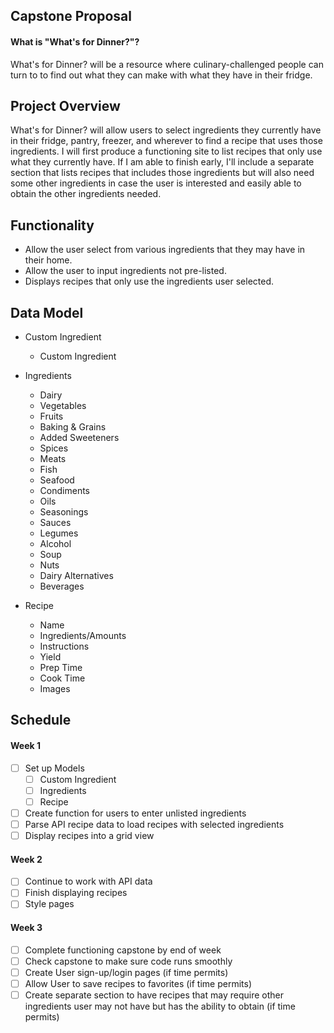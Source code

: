 ## Capstone Proposal
#### What is "What's for Dinner?"?
What's for Dinner? will be a resource where culinary-challenged people can turn to to find out what they can make with what they have in their fridge.

## Project Overview
What's for Dinner? will allow users to select ingredients they currently have in their fridge, pantry, freezer, and wherever to find a recipe that uses those ingredients. I will first produce a functioning site to list recipes that only use what they currently have. If I am able to finish early, I'll include a separate section that lists recipes that includes those ingredients but will also need some other ingredients in case the user is interested and easily able to obtain the other ingredients needed.

## Functionality
- Allow the user select from various ingredients that they may have in their home.
- Allow the user to input ingredients not pre-listed.
- Displays recipes that only use the ingredients user selected.

## Data Model
- Custom Ingredient
  - Custom Ingredient

- Ingredients
  - Dairy
  - Vegetables
  - Fruits
  - Baking & Grains
  - Added Sweeteners
  - Spices
  - Meats
  - Fish
  - Seafood
  - Condiments
  - Oils
  - Seasonings
  - Sauces
  - Legumes
  - Alcohol
  - Soup
  - Nuts
  - Dairy Alternatives
  - Beverages

- Recipe
  - Name
  - Ingredients/Amounts
  - Instructions
  - Yield
  - Prep Time
  - Cook Time
  - Images

## Schedule
#### Week 1
- [ ] Set up Models
  - [ ] Custom Ingredient
  - [ ] Ingredients
  - [ ] Recipe
- [ ] Create function for users to enter unlisted ingredients
- [ ] Parse API recipe data to load recipes with selected ingredients
- [ ] Display recipes into a grid view

#### Week 2
- [ ] Continue to work with API data
- [ ] Finish displaying recipes
- [ ] Style pages

#### Week 3
- [ ] Complete functioning capstone by end of week
- [ ] Check capstone to make sure code runs smoothly
- [ ] Create User sign-up/login pages (if time permits)
- [ ] Allow User to save recipes to favorites (if time permits)
- [ ] Create separate section to have recipes that may require other ingredients user may not have but has the ability to obtain (if time permits)
